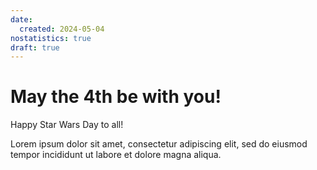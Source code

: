 ```yaml
---
date:
  created: 2024-05-04
nostatistics: true
draft: true
---
```


# May the 4th be with you!

Happy Star Wars Day to all!

<!-- more -->

Lorem ipsum dolor sit amet, consectetur adipiscing elit, sed do eiusmod
tempor incididunt ut labore et dolore magna aliqua.